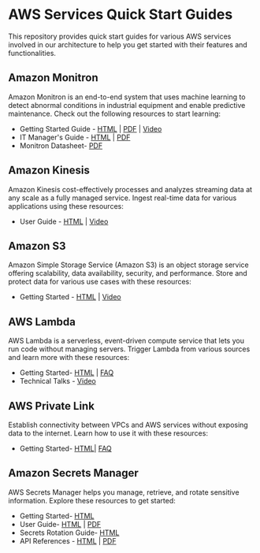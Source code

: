 # AWS Services Quick Start Guides

This repository provides quick start guides for various AWS services involved in our architecture to help you get started with their features and functionalities.

## Amazon Monitron

Amazon Monitron is an end-to-end system that uses machine learning to detect abnormal conditions in industrial equipment and enable predictive maintenance. Check out the following resources to start learning:

- Getting Started Guide - [HTML](https://docs.aws.amazon.com/Monitron/latest/getting-started-guide/gsg-getting-started.html) | [PDF](https://docs.aws.amazon.com/pdfs/Monitron/latest/getting-started-guide/amazon-monitron-gsg.pdf) | [Video](https://www.youtube.com/watch?v=_cIiB-JEwVI&t=5s)
- IT Manager's Guide - [HTML](https://docs.aws.amazon.com/Monitron/latest/admin-guide/admin_what-is-monitron.html) | [PDF](https://docs.aws.amazon.com/Monitron/latest/admin-guide/admin_what-is-monitron.html)
- Monitron Datasheet- [PDF](https://d1.awsstatic.com/products/monitron/aws_monitron_datasheet.pdf)

## Amazon Kinesis

Amazon Kinesis cost-effectively processes and analyzes streaming data at any scale as a fully managed service. Ingest real-time data for various applications using these resources:

- User Guide - [HTML](https://docs.aws.amazon.com/kinesis/) | [Video](https://aws.amazon.com/kinesis/data-streams/resources/?nc=sn&loc=5)

## Amazon S3

Amazon Simple Storage Service (Amazon S3) is an object storage service offering scalability, data availability, security, and performance. Store and protect data for various use cases with these resources:

- Getting Started - [HTML](https://aws.amazon.com/s3/getting-started/?nc=sn&loc=6&dn=1) | [Video](https://aws.amazon.com/s3/videos/?nc=sn&loc=6&dn=2)

## AWS Lambda

AWS Lambda is a serverless, event-driven compute service that lets you run code without managing servers. Trigger Lambda from various sources and learn more with these resources:

- Getting Started- [HTML](https://aws.amazon.com/lambda/resources/?aws-lambda-resources-blog.sort-by=item.additionalFields.createdDate&aws-lambda-resources-blog.sort-order=desc) | [FAQ](https://aws.amazon.com/lambda/faqs/)
- Technical Talks - [Video](https://aws.amazon.com/lambda/resources/?aws-lambda-resources-blog.sort-by=item.additionalFields.createdDate&aws-lambda-resources-blog.sort-order=desc)

## AWS Private Link

Establish connectivity between VPCs and AWS services without exposing data to the internet. Learn how to use it with these resources:

- Getting Started- [HTML](https://aws.amazon.com/privatelink/)| [FAQ](https://aws.amazon.com/privatelink/faqs/)

## Amazon Secrets Manager

AWS Secrets Manager helps you manage, retrieve, and rotate sensitive information. Explore these resources to get started:

- Getting Started- [HTML](https://aws.amazon.com/secrets-manager/)
- User Guide- [HTML](https://docs.aws.amazon.com/secretsmanager/latest/userguide/intro.html) | [PDF](https://docs.aws.amazon.com/pdfs/secretsmanager/latest/userguide/secretsmanager-userguide.pdf)
- Secrets Rotation Guide- [HTML](https://docs.aws.amazon.com/secretsmanager/latest/userguide/rotating-secrets.html)
- API References - [HTML](https://docs.aws.amazon.com/secretsmanager/latest/apireference/Welcome.html) | [PDF](https://docs.aws.amazon.com/pdfs/secretsmanager/latest/apireference/secretsmanager-apireference.pdf)


